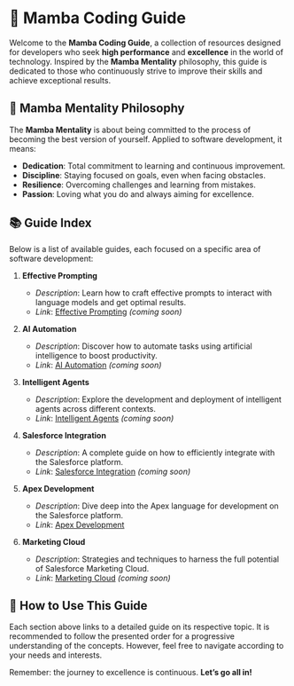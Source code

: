 # 🐍 Mamba Coding Guide

Welcome to the **Mamba Coding Guide**, a collection of resources designed for developers who seek **high performance** and **excellence** in the world of technology. Inspired by the **Mamba Mentality** philosophy, this guide is dedicated to those who continuously strive to improve their skills and achieve exceptional results.

## 💭 Mamba Mentality Philosophy

The **Mamba Mentality** is about being committed to the process of becoming the best version of yourself. Applied to software development, it means:

- **Dedication**: Total commitment to learning and continuous improvement.
- **Discipline**: Staying focused on goals, even when facing obstacles.
- **Resilience**: Overcoming challenges and learning from mistakes.
- **Passion**: Loving what you do and always aiming for excellence.

## 📚 Guide Index

Below is a list of available guides, each focused on a specific area of software development:

1. **Effective Prompting**
   - *Description*: Learn how to craft effective prompts to interact with language models and get optimal results.
   - *Link*: [Effective Prompting](https://mambadev.io/prompting) *(coming soon)*

2. **AI Automation**
   - *Description*: Discover how to automate tasks using artificial intelligence to boost productivity.
   - *Link*: [AI Automation](https://mambadev.io/automation) *(coming soon)*

3. **Intelligent Agents**
   - *Description*: Explore the development and deployment of intelligent agents across different contexts.
   - *Link*: [Intelligent Agents](https://mambadev.io/agents) *(coming soon)*

4. **Salesforce Integration**
   - *Description*: A complete guide on how to efficiently integrate with the Salesforce platform.
   - *Link*: [Salesforce Integration](https://mambadev.io/salesforce) *(coming soon)*

5. **Apex Development**
   - *Description*: Dive deep into the Apex language for development on the Salesforce platform.
   - *Link*: [Apex Development](https://mambadev.io/apex)

6. **Marketing Cloud**
   - *Description*: Strategies and techniques to harness the full potential of Salesforce Marketing Cloud.
   - *Link*: [Marketing Cloud](https://mambadev.io/marketingcloud) *(coming soon)*

## 🧭 How to Use This Guide

Each section above links to a detailed guide on its respective topic. It is recommended to follow the presented order for a progressive understanding of the concepts. However, feel free to navigate according to your needs and interests.

Remember: the journey to excellence is continuous. **Let’s go all in!**
